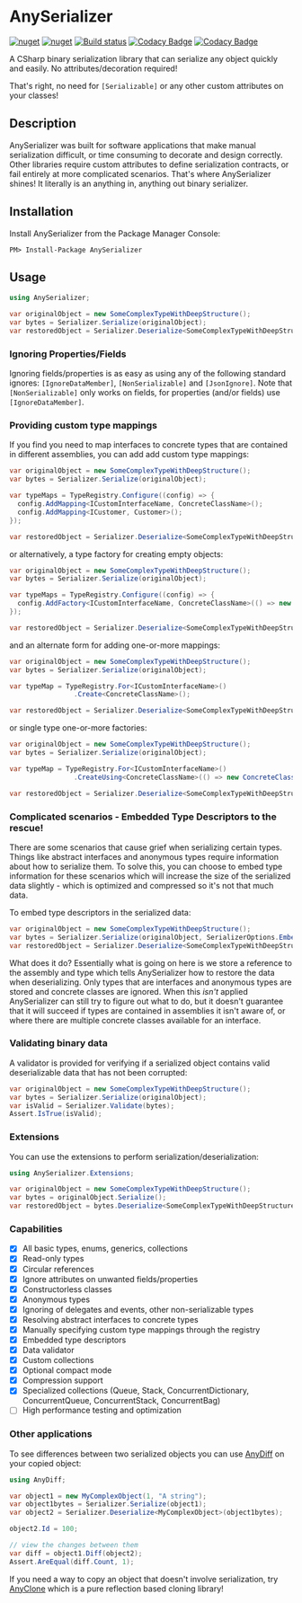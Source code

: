 # AnySerializer

[![nuget](https://img.shields.io/nuget/v/AnySerializer.svg)](https://www.nuget.org/packages/AnySerializer/)
[![nuget](https://img.shields.io/nuget/dt/AnySerializer.svg)](https://www.nuget.org/packages/AnySerializer/)
[![Build status](https://ci.appveyor.com/api/projects/status/gfwjabg1pta7em94?svg=true)](https://ci.appveyor.com/project/MichaelBrown/anyserializer)
[![Codacy Badge](https://api.codacy.com/project/badge/Grade/8001bb10a20c4456a98ed4dde145350a)](https://app.codacy.com/app/replaysMike/AnySerializer?utm_source=github.com&utm_medium=referral&utm_content=replaysMike/AnySerializer&utm_campaign=Badge_Grade_Dashboard)
[![Codacy Badge](https://api.codacy.com/project/badge/Coverage/85f671af543f46a599cafd10dab36e5a)](https://www.codacy.com/app/replaysMike/AnySerializer?utm_source=github.com&utm_medium=referral&utm_content=replaysMike/AnySerializer&utm_campaign=Badge_Coverage)

A CSharp binary serialization library that can serialize any object quickly and easily. No attributes/decoration required!

That's right, no need for `[Serializable]` or any other custom attributes on your classes!

## Description

AnySerializer was built for software applications that make manual serialization difficult, or time consuming to decorate and design correctly. Other libraries require custom attributes to define serialization contracts, or fail entirely at more complicated scenarios. That's where AnySerializer shines! It literally is an anything in, anything out binary serializer.

## Installation
Install AnySerializer from the Package Manager Console:
```
PM> Install-Package AnySerializer
```

## Usage

```csharp
using AnySerializer;

var originalObject = new SomeComplexTypeWithDeepStructure();
var bytes = Serializer.Serialize(originalObject);
var restoredObject = Serializer.Deserialize<SomeComplexTypeWithDeepStructure>(bytes);

```

### Ignoring Properties/Fields

Ignoring fields/properties is as easy as using any of the following standard ignores: `[IgnoreDataMember]`, `[NonSerializable]` and `[JsonIgnore]`. Note that `[NonSerializable]` only works on fields, for properties (and/or fields) use `[IgnoreDataMember]`.

### Providing custom type mappings

If you find you need to map interfaces to concrete types that are contained in different assemblies, you can add add custom type mappings:

```csharp
var originalObject = new SomeComplexTypeWithDeepStructure();
var bytes = Serializer.Serialize(originalObject);

var typeMaps = TypeRegistry.Configure((config) => {
  config.AddMapping<ICustomInterfaceName, ConcreteClassName>();
  config.AddMapping<ICustomer, Customer>();
});

var restoredObject = Serializer.Deserialize<SomeComplexTypeWithDeepStructure>(bytes, typeMaps);
```

or alternatively, a type factory for creating empty objects:

```csharp
var originalObject = new SomeComplexTypeWithDeepStructure();
var bytes = Serializer.Serialize(originalObject);

var typeMaps = TypeRegistry.Configure((config) => {
  config.AddFactory<ICustomInterfaceName, ConcreteClassName>(() => new ConcreteClassName());
});

var restoredObject = Serializer.Deserialize<SomeComplexTypeWithDeepStructure>(bytes, typeMaps);
```

and an alternate form for adding one-or-more mappings:

```csharp
var originalObject = new SomeComplexTypeWithDeepStructure();
var bytes = Serializer.Serialize(originalObject);

var typeMap = TypeRegistry.For<ICustomInterfaceName>()
                .Create<ConcreteClassName>();

var restoredObject = Serializer.Deserialize<SomeComplexTypeWithDeepStructure>(bytes, typeMap);
```

or single type one-or-more factories:

```csharp
var originalObject = new SomeComplexTypeWithDeepStructure();
var bytes = Serializer.Serialize(originalObject);

var typeMap = TypeRegistry.For<ICustomInterfaceName>()
                .CreateUsing<ConcreteClassName>(() => new ConcreteClassName());

var restoredObject = Serializer.Deserialize<SomeComplexTypeWithDeepStructure>(bytes, typeMap);
```

### Complicated scenarios - Embedded Type Descriptors to the rescue!

There are some scenarios that cause grief when serializing certain types. Things like abstract interfaces and anonymous types require information about how to serialize them. To solve this, you can choose to embed type information for these scenarios which will increase the size of the serialized data slightly - which is optimized and compressed so it's not that much data.

To embed type descriptors in the serialized data:

```csharp
var originalObject = new SomeComplexTypeWithDeepStructure();
var bytes = Serializer.Serialize(originalObject, SerializerOptions.EmbedTypes);
var restoredObject = Serializer.Deserialize<SomeComplexTypeWithDeepStructure>(bytes);
```

What does it do? Essentially what is going on here is we store a reference to the assembly and type which tells AnySerializer how to restore the data when deserializing. Only types that are interfaces and anonymous types are stored and concrete classes are ignored. When this _isn't_ applied AnySerializer can still try to figure out what to do, but it doesn't guarantee that it will succeed if types are contained in assemblies it isn't aware of, or where there are multiple concrete classes available for an interface. 

### Validating binary data

A validator is provided for verifying if a serialized object contains valid deserializable data that has not been corrupted:

```csharp
var originalObject = new SomeComplexTypeWithDeepStructure();
var bytes = Serializer.Serialize(originalObject);
var isValid = Serializer.Validate(bytes);
Assert.IsTrue(isValid);
```

### Extensions

You can use the extensions to perform serialization/deserialization:

```csharp
using AnySerializer.Extensions;

var originalObject = new SomeComplexTypeWithDeepStructure();
var bytes = originalObject.Serialize();
var restoredObject = bytes.Deserialize<SomeComplexTypeWithDeepStructure>();
```

### Capabilities

- [x] All basic types, enums, generics, collections
- [x] Read-only types
- [x] Circular references
- [x] Ignore attributes on unwanted fields/properties
- [x] Constructorless classes
- [x] Anonymous types
- [x] Ignoring of delegates and events, other non-serializable types
- [x] Resolving abstract interfaces to concrete types
- [x] Manually specifying custom type mappings through the registry
- [x] Embedded type descriptors
- [x] Data validator
- [x] Custom collections
- [x] Optional compact mode
- [x] Compression support
- [x] Specialized collections (Queue, Stack, ConcurrentDictionary, ConcurrentQueue, ConcurrentStack, ConcurrentBag)
- [ ] High performance testing and optimization

### Other applications

To see differences between two serialized objects you can use [AnyDiff](https://github.com/replaysMike/AnyDiff) on your copied object:

```csharp
using AnyDiff;

var object1 = new MyComplexObject(1, "A string");
var object1bytes = Serializer.Serialize(object1);
var object2 = Serializer.Deserialize<MyComplexObject>(object1bytes);

object2.Id = 100;

// view the changes between them
var diff = object1.Diff(object2);
Assert.AreEqual(diff.Count, 1);
```

If you need a way to copy an object that doesn't involve serialization, try [AnyClone](https://github.com/replaysMike/AnyClone) which is a pure reflection based cloning library!
